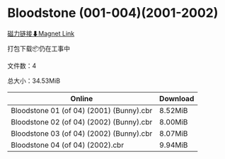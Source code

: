 # Bloodstone (001-004)(2001-2002)

[磁力链接⬇Magnet Link](magnet:?xt=urn:btih:3f2ccf4f2807e5915e25cd156151897e45b51aff&dn=Bloodstone%20%28001-004%29%282001-2002%29)

打包下载📦仍在工事中

文件数：4

总大小：34.53MiB

Online | Download
--- | ---
Bloodstone 01 (of 04) (2001) (Bunny).cbr | 8.52MiB
Bloodstone 02 (of 04) (2002) (Bunny).cbr | 8.00MiB
Bloodstone 03 (of 04) (2002) (Bunny).cbr | 8.07MiB
Bloodstone 04 (of 04) (2002).cbr | 9.94MiB
